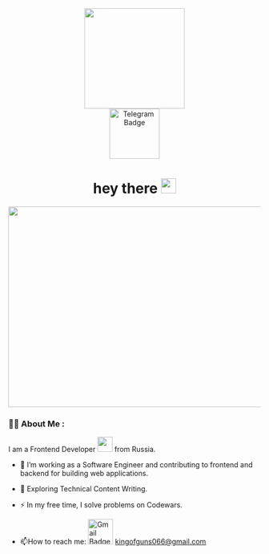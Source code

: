 <div id="header" align="center">
  <img src="https://media.giphy.com/media/Um3ljJl8jrnHy/giphy.gif" width="200"/>
  <div id="badges">
    <a href="https://t.me/@STEVENSON098">
      <img src="https://img.shields.io/badge/-telegram-red?color=white&logo=telegram&logoColor=black" width="100" alt="Telegram Badge"/>
    </a>
  </div>
  <img src="https://komarev.com/ghpvc/?username=stevenson67&style=flat-square&color=blue" alt=""/>
  <h1>
    hey there
    <img src="https://media.giphy.com/media/hvRJCLFzcasrR4ia7z/giphy.gif" width="30px"/>
  </h1>
</div>

<div align="center">
  <img src="https://media.giphy.com/media/111ebonMs90YLu/giphy.gif" width="600" height="400">
</div>

### :man_astronaut: About Me :
I am a Frontend Developer <img src="https://media.giphy.com/media/WUlplcMpOCEmTGBtBW/giphy.gif" width="30"> from Russia.

- :telescope: I’m working as a Software Engineer and contributing to frontend and backend for building web applications.

- :seedling: Exploring Technical Content Writing.

- :zap: In my free time, I solve problems on Codewars.

- :mailbox:How to reach me:  <img src="https://img.shields.io/badge/Gmail-D14836?style=for-the-badge&logo=gmail&logoColor=white" width="50" alt="Gmail Badge"/> kingofguns066@gmail.com

<!--
**stevenson67/stevenson67** is a ✨ _special_ ✨ repository because its `README.md` (this file) appears on your GitHub profile.

Here are some ideas to get you started:

- 🔭 I’m currently working on ...
- 🌱 I’m currently learning ...
- 👯 I’m looking to collaborate on ...
- 🤔 I’m looking for help with ...
- 💬 Ask me about ...
- 📫 How to reach me: ...
- 😄 Pronouns: ...
- ⚡ Fun fact: ...
-->
